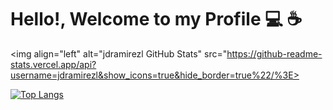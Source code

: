 # Hello!, Welcome to my Profile :computer: :coffee:

<img align="left" alt="jdramirezl GitHub Stats" src="https://github-readme-stats.vercel.app/api?username=jdramirezl&show_icons=true&hide_border=true%22/%3E>

[![Top Langs](https://github-readme-stats.vercel.app/api/top-langs/?username=jdramirezl)](https://github.com/anuraghazra/github-readme-stats)
